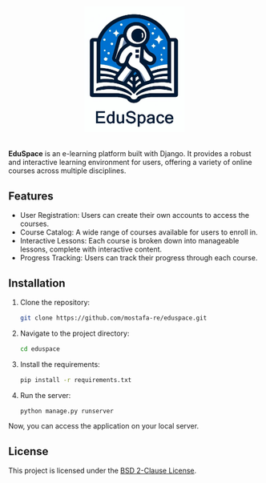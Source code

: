 <div align="center">
    <img src="static/img/logo_type.png" width= "200" alt="[EduSpace Logo]" />
</div>
<br/>

**EduSpace** is an e-learning platform built with Django. It provides a robust and interactive learning environment for users, offering a variety of online courses across multiple disciplines.

**Features**
---

- User Registration: Users can create their own accounts to access the courses.
- Course Catalog: A wide range of courses available for users to enroll in.
- Interactive Lessons: Each course is broken down into manageable lessons, complete with interactive content.
- Progress Tracking: Users can track their progress through each course.

**Installation**
---

1. Clone the repository:

    ```bash
    git clone https://github.com/mostafa-re/eduspace.git
    ```

2. Navigate to the project directory:

    ```bash
    cd eduspace
    ```

3. Install the requirements:

    ```bash
    pip install -r requirements.txt
    ```

4. Run the server:

    ```bash
    python manage.py runserver
    ```

Now, you can access the application on your local server.

**License**
---

This project is licensed under the [BSD 2-Clause License](LICENSE).
